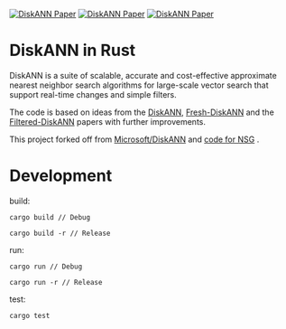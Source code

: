 [![DiskANN Paper](https://img.shields.io/badge/Paper-NeurIPS%3A_DiskANN-blue)](https://papers.nips.cc/paper/9527-rand-nsg-fast-accurate-billion-point-nearest-neighbor-search-on-a-single-node.pdf)
[![DiskANN Paper](https://img.shields.io/badge/Paper-Arxiv%3A_Fresh--DiskANN-blue)](https://arxiv.org/abs/2105.09613)
[![DiskANN Paper](https://img.shields.io/badge/Paper-Filtered--DiskANN-blue)](https://harsha-simhadri.org/pubs/Filtered-DiskANN23.pdf)

# DiskANN in Rust

DiskANN is a suite of scalable, accurate and cost-effective approximate nearest neighbor search algorithms for large-scale vector search that support real-time changes and simple filters.

The code is based on ideas from the [DiskANN](https://papers.nips.cc/paper/9527-rand-nsg-fast-accurate-billion-point-nearest-neighbor-search-on-a-single-node.pdf), [Fresh-DiskANN](https://arxiv.org/abs/2105.09613) and the [Filtered-DiskANN](https://harsha-simhadri.org/pubs/Filtered-DiskANN23.pdf) papers with further improvements.

This project forked off from [Microsoft/DiskANN](https://github.com/microsoft/DiskANN/tree/main/rust) and [code for NSG](https://github.com/ZJULearning/nsg) .


# Development

build:
```
cargo build // Debug

cargo build -r // Release
```


run:
```
cargo run // Debug

cargo run -r // Release
```


test:
```
cargo test
```
